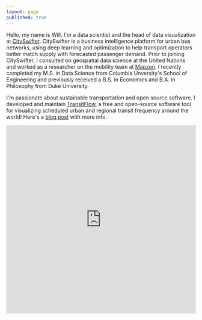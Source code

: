 ```yaml
---
layout: page
published: true
---
```


Hello, my name is Will. I'm a data scientist and the head of data visualization at [CitySwifter](https://cityswifter.com/). CitySwifter is a business intelligence platform for urban bus networks, using deep learning and optimization to help transport operators better match supply with forecasted passenger demand. Prior to joining CitySwifter, I consulted on geospatial data science at the United Nations and worked as a researcher on the mobility team at [Mapzen](https://www.mapzen.com). I recently completed my M.S. in Data Science from Columbia Unversity's School of Engineering and previously received a B.S. in Economics and B.A. in Philosophy from Duke University.

I'm passionate about sustainable transportation and open source software. I developed and maintain [TransitFlow](https://github.com/transitland/transitland-processing-animation), a free and open-source software tool for visualizing scheduled urban and regional transit frequency around the world! Here's a [blog post](https://mapzen.com/blog/animating-transitland/) with more info.

<iframe src="https://player.vimeo.com/video/194378581?title=0&portrait=0" style="width:100%;height:500px;" frameborder="0" webkitallowfullscreen mozallowfullscreen allowfullscreen></iframe>
